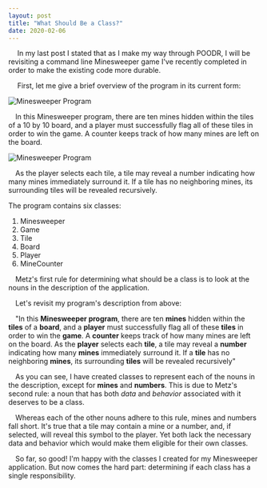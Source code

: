 ```yaml
---
layout: post
title: "What Should Be a Class?"
date: 2020-02-06
---
```


<p>&emsp; In my last post I stated that as I make my way through POODR, I will be revisiting a command line Minesweeper game I've recently completed in order to make the existing code more durable.</p>

<!--more-->

<p>&emsp; First, let me give a brief overview of the program in its current form:</p>

<img class="center" src="https://user-images.githubusercontent.com/34899774/74170631-38339300-4bfb-11ea-9c76-4bffc12f9511.png" alt="Minesweeper Program">
<p>&emsp;In this Minesweeper program, there are ten mines hidden within the tiles of a 10 by 10 board, and a player must successfully flag all of these tiles in order to win the game. A counter keeps track of how many mines are left on the board.</p>
<img class="center" src="https://user-images.githubusercontent.com/34899774/74046053-d1fd0500-499b-11ea-862e-1ec53968fdf6.png" alt="Minesweeper Program">
<p>&emsp;As the player selects each tile, a tile may reveal a number indicating how many mines immediately surround it. If a tile has no neighboring mines, its surrounding tiles will be revealed recursively.</p>
<p>The program contains six classes:</p>
<ol>
 <li>Minesweeper</li>
 <li>Game</li>
 <li>Tile</li>
 <li>Board</li>
 <li>Player</li>
 <li>MineCounter</li>
</ol>
<p>&emsp;Metz's first rule for determining what should be a class is to look at the nouns in the description of the application.</p>
<p>&emsp;Let's revisit my program's description from above:</p>
<p>&emsp;"In this <b>Minesweeper program</b>, there are ten <b>mines</b> hidden within the <b>tiles</b> of a <b>board</b>, and a <b>player</b> must successfully flag all of these <b>tiles</b> in order to win the <b>game</b>. A <b>counter</b> keeps track of how many mines are left on the board. As the <b>player</b> selects each <b>tile</b>, a tile may reveal a <b>number</b> indicating how many <b>mines</b> immediately surround it. If a <b>tile</b> has no neighboring <b>mines</b>, its surrounding <b>tiles</b> will be revealed recursively"</p>
<p>&emsp;As you can see, I have created classes to represent each of the nouns in the description, except for <b>mines</b> and <b>numbers</b>. This is due to Metz's second rule: a noun that has both <em>data</em> and <em>behavior</em> associated with it deserves to be a class.</p>
<p>&emsp;Whereas each of the other nouns adhere to this rule, mines and numbers fall short. It's true that a tile may contain a mine or a number, and, if selected, will reveal this symbol to the player. Yet both lack the necessary data and behavior which would make them eligible for their own classes.</p>
<p>&emsp;So far, so good! I'm happy with the classes I created for my Minesweeper application. But now comes the hard part: determining if each class has a single responsibility.</p>


 
